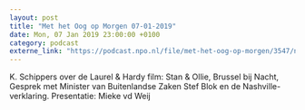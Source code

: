 ```yaml
---
layout: post
title: "Met het Oog op Morgen 07-01-2019"
date: Mon, 07 Jan 2019 23:00:00 +0100
category: podcast
externe_link: "https://podcast.npo.nl/file/met-het-oog-op-morgen/3547/nporadio1_met-het-oog-op-morgen_20190107_met-het-oog-op-morgen-07-01-2019_H1VKDN.mp3"
---
```


K. Schippers over de Laurel & Hardy film: Stan & Ollie, Brussel bij Nacht, Gesprek met Minister van Buitenlandse Zaken Stef Blok en de Nashville-verklaring.
Presentatie: Mieke vd Weij
